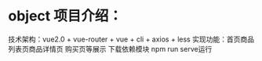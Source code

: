 # object 项目介绍：
技术架构：vue2.0 + vue-router + vue + cli + axios + less
实现功能：首页商品列表页商品详情页 购买页等展示
下载依赖模块 npm run serve运行

